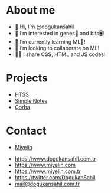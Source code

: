 # About me
- 👋 Hi, I’m @dogukansahil
- 👀 I’m interested in genes🧬 and bits🖥️!
- 🌱 I’m currently learning ML🤖!
- 💞️ I’m looking to collaborate on ML!
- 🧑‍💻 I share CSS, HTML and JS codes!
# Projects
* [HTSS](https://github.com/dogukansahil/HTSS)
* [Simple Notes](https://github.com/dogukansahil/simplenotes)
* [Çorba](https://github.com/dogukansahil/corbacomtr)


# Contact
* [Miyelin](https://miyelin.com)
- https://www.dogukansahil.com.tr
- https://www.miyelin.com
- https://www.miyelin.com.tr
- https://twitter.com/DogukanSahil
- mail@dogukansahil.com.tr 
